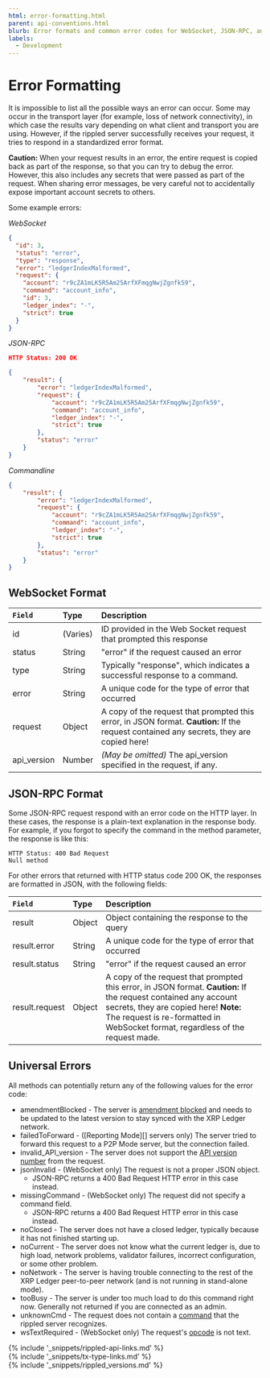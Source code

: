 ```yaml
---
html: error-formatting.html
parent: api-conventions.html
blurb: Error formats and common error codes for WebSocket, JSON-RPC, and Commandline interfaces.
labels:
  - Development
---
```

# Error Formatting

It is impossible to list all the possible ways an error can occur. Some may occur in the transport layer (for example, loss of network connectivity), in which case the results vary depending on what client and transport you are using. However, if the <span class="code-snippet">rippled</span> server successfully receives your request, it tries to respond in a standardized error format.

**Caution:** When your request results in an error, the entire request is copied back as part of the response, so that you can try to debug the error. However, this also includes any secrets that were passed as part of the request. When sharing error messages, be very careful not to accidentally expose important account secrets to others.


Some example errors:

<!-- MULTICODE_BLOCK_START -->

*WebSocket*

```json
{
  "id": 3,
  "status": "error",
  "type": "response",
  "error": "ledgerIndexMalformed",
  "request": {
    "account": "r9cZA1mLK5R5Am25ArfXFmqgNwjZgnfk59",
    "command": "account_info",
    "id": 3,
    "ledger_index": "-",
    "strict": true
  }
}
```

*JSON-RPC*

```json
HTTP Status: 200 OK

{
    "result": {
        "error": "ledgerIndexMalformed",
        "request": {
            "account": "r9cZA1mLK5R5Am25ArfXFmqgNwjZgnfk59",
            "command": "account_info",
            "ledger_index": "-",
            "strict": true
        },
        "status": "error"
    }
}
```

*Commandline*

```json
{
    "result": {
        "error": "ledgerIndexMalformed",
        "request": {
            "account": "r9cZA1mLK5R5Am25ArfXFmqgNwjZgnfk59",
            "command": "account_info",
            "ledger_index": "-",
            "strict": true
        },
        "status": "error"
    }
}
```

<!-- MULTICODE_BLOCK_END -->


## WebSocket Format

| `Field`   | Type     | Description                                           |
|:----------|:---------|:------------------------------------------------------|
| <span class="code-snippet">id</span>      | (Varies) | ID provided in the Web Socket request that prompted this response |
| <span class="code-snippet">status</span>  | String   | <span class="code-snippet">"error"</span> if the request caused an error              |
| <span class="code-snippet">type</span>    | String   | Typically <span class="code-snippet">"response"</span>, which indicates a successful response to a command. |
| <span class="code-snippet">error</span>   | String   | A unique code for the type of error that occurred     |
| <span class="code-snippet">request</span> | Object   | A copy of the request that prompted this error, in JSON format. **Caution:** If the request contained any secrets, they are copied here! |
| <span class="code-snippet">api_version</span> | Number | _(May be omitted)_ The <span class="code-snippet">api_version</span> specified in the request, if any. |


## JSON-RPC Format

Some JSON-RPC request respond with an error code on the HTTP layer. In these cases, the response is a plain-text explanation in the response body. For example, if you forgot to specify the command in the <span class="code-snippet">method</span> parameter, the response is like this:

```
HTTP Status: 400 Bad Request
Null method
```

For other errors that returned with HTTP status code 200 OK, the responses are formatted in JSON, with the following fields:

| `Field`          | Type   | Description                                      |
|:-----------------|:-------|:-------------------------------------------------|
| <span class="code-snippet">result</span>         | Object | Object containing the response to the query      |
| <span class="code-snippet">result.error</span>   | String | A unique code for the type of error that occurred |
| <span class="code-snippet">result.status</span>  | String | <span class="code-snippet">"error"</span> if the request caused an error         |
| <span class="code-snippet">result.request</span> | Object | A copy of the request that prompted this error, in JSON format. **Caution:** If the request contained any account secrets, they are copied here! **Note:** The request is re-formatted in WebSocket format, regardless of the request made. |


## Universal Errors

All methods can potentially return any of the following values for the <span class="code-snippet">error</span> code:

- <span class="code-snippet">amendmentBlocked</span> - The server is [amendment blocked](amendments.html#amendment-blocked-servers) and needs to be updated to the latest version to stay synced with the XRP Ledger network.
- <span class="code-snippet">failedToForward</span> - ([Reporting Mode][] servers only) The server tried to forward this request to a P2P Mode server, but the connection failed.
- <span class="code-snippet">invalid_API_version</span> - The server does not support the [API version number](request-formatting.html#api-versioning) from the request.
- <span class="code-snippet">jsonInvalid</span> - (WebSocket only) The request is not a proper JSON object.
    - JSON-RPC returns a 400 Bad Request HTTP error in this case instead.
- <span class="code-snippet">missingCommand</span> - (WebSocket only) The request did not specify a <span class="code-snippet">command</span> field.
    - JSON-RPC returns a 400 Bad Request HTTP error in this case instead.
- <span class="code-snippet">noClosed</span> - The server does not have a closed ledger, typically because it has not finished starting up.
- <span class="code-snippet">noCurrent</span> - The server does not know what the current ledger is, due to high load, network problems, validator failures, incorrect configuration, or some other problem.
- <span class="code-snippet">noNetwork</span> - The server is having trouble connecting to the rest of the XRP Ledger peer-to-peer network (and is not running in stand-alone mode).
- <span class="code-snippet">tooBusy</span> - The server is under too much load to do this command right now. Generally not returned if you are connected as an admin.
- <span class="code-snippet">unknownCmd</span> - The request does not contain a [command](http-websocket-apis.html) that the <span class="code-snippet">rippled</span> server recognizes.
- <span class="code-snippet">wsTextRequired</span> - (WebSocket only) The request's [opcode](https://tools.ietf.org/html/rfc6455#section-5.2) is not text. <!-- SPELLING_IGNORE: opcode -->


<!--{# common link defs #}-->
{% include '_snippets/rippled-api-links.md' %}			
{% include '_snippets/tx-type-links.md' %}			
{% include '_snippets/rippled_versions.md' %}
